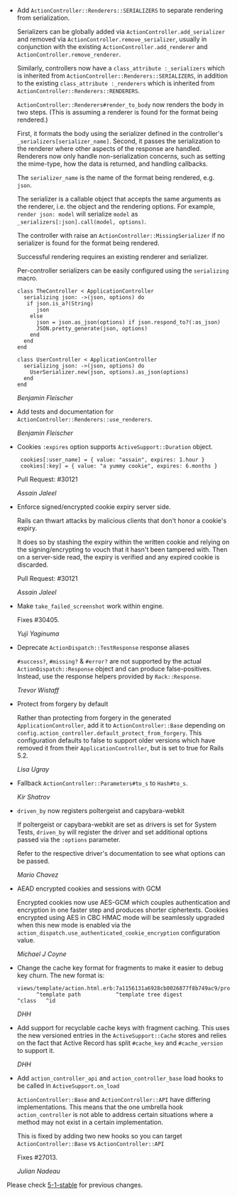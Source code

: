 *   Add `ActionController::Renderers::SERIALIZERS` to separate rendering from serialization.

    Serializers can be globally added via `ActionController.add_serializer`
    and removed via `ActionController.remove_serializer`, usually in conjunction with
    the existing `ActionController.add_renderer` and `ActionController.remove_renderer`.

    Similarly, controllers now have a `class_attribute :_serializers` which is inherited from
    `ActionController::Renderers::SERIALIZERS`, in addition to the existing
    `class_attribute :_renderers` which is inherited from `ActionController::Renderers::RENDERERS`.

    `ActionController::Renderers#render_to_body` now renders the body in two steps.
    (This is assuming a renderer is found for the format being rendered.)

    First, it formats the body using the serializer defined in the controller's `_serializers[serializer_name]`.
    Second, it passes the serialization to the renderer where other aspects of the response are handled.
    Renderers now only handle non-serialization concerns, such as setting the
    mime-type, how the data is returned, and handling callbacks.

    The `serializer_name` is the name of the format being rendered, e.g. `json`.

    The serializer is a callable object that accepts the same arguments as the renderer,
    i.e. the object and the rendering options.  For example,
    `render json: model` will serialize `model` as `_serializers[:json].call(model, options)`.

    The controller with raise an `ActionController::MissingSerializer` if no serializer is found
    for the format being rendered.

    Successful rendering requires an existing renderer and serializer.

    Per-controller serializers can be easily configured using the `serializing` macro.

        class TheController < ApplicationController
          serializing json: ->(json, options) do
           if json.is_a?(String)
              json
            else
              json = json.as_json(options) if json.respond_to?(:as_json)
              JSON.pretty_generate(json, options)
            end
          end
        end

        class UserController < ApplicationController
          serializing json: ->(json, options) do
            UserSerializer.new(json, options).as_json(options)
          end
        end

    *Benjamin Fleischer*

*   Add tests and documentation for `ActionController::Renderers::use_renderers`.

    *Benjamin Fleischer*

*  Cookies `:expires` option supports `ActiveSupport::Duration` object.

        cookies[:user_name] = { value: "assain", expires: 1.hour }
        cookies[:key] = { value: "a yummy cookie", expires: 6.months }

    Pull Request: #30121

    *Assain Jaleel*

*  Enforce signed/encrypted cookie expiry server side.

    Rails can thwart attacks by malicious clients that don't honor a cookie's expiry.

    It does so by stashing the expiry within the written cookie and relying on the
    signing/encrypting to vouch that it hasn't been tampered with. Then on a
    server-side read, the expiry is verified and any expired cookie is discarded.

    Pull Request: #30121

    *Assain Jaleel*

*   Make `take_failed_screenshot` work within engine.

    Fixes #30405.

    *Yuji Yaginuma*

*   Deprecate `ActionDispatch::TestResponse` response aliases

    `#success?`, `#missing?` & `#error?` are not supported by the actual
    `ActionDispatch::Response` object and can produce false-positives. Instead,
    use the response helpers provided by `Rack::Response`.

    *Trevor Wistaff*

*   Protect from forgery by default

    Rather than protecting from forgery in the generated `ApplicationController`,
    add it to `ActionController::Base` depending on
    `config.action_controller.default_protect_from_forgery`. This configuration
    defaults to false to support older versions which have removed it from their
    `ApplicationController`, but is set to true for Rails 5.2.

    *Lisa Ugray*

*   Fallback `ActionController::Parameters#to_s` to `Hash#to_s`.

    *Kir Shatrov*

*   `driven_by` now registers poltergeist and capybara-webkit

    If poltergeist or capybara-webkit are set as drivers is set for System Tests,
    `driven_by` will register the driver and set additional options passed via
    the `:options` parameter.

    Refer to the respective driver's documentation to see what options can be passed.

    *Mario Chavez*

*   AEAD encrypted cookies and sessions with GCM

    Encrypted cookies now use AES-GCM which couples authentication and
    encryption in one faster step and produces shorter ciphertexts. Cookies
    encrypted using AES in CBC HMAC mode will be seamlessly upgraded when
    this new mode is enabled via the
    `action_dispatch.use_authenticated_cookie_encryption` configuration value.

    *Michael J Coyne*

*   Change the cache key format for fragments to make it easier to debug key churn. The new format is:

        views/template/action.html.erb:7a1156131a6928cb0026877f8b749ac9/projects/123
              ^template path           ^template tree digest            ^class   ^id

    *DHH*

*   Add support for recyclable cache keys with fragment caching. This uses the new versioned entries in the
    `ActiveSupport::Cache` stores and relies on the fact that Active Record has split `#cache_key` and `#cache_version`
    to support it.

    *DHH*

*   Add `action_controller_api` and `action_controller_base` load hooks to be called in `ActiveSupport.on_load`

    `ActionController::Base` and `ActionController::API` have differing implementations. This means that
    the one umbrella hook `action_controller` is not able to address certain situations where a method
    may not exist in a certain implementation.

    This is fixed by adding two new hooks so you can target `ActionController::Base` vs `ActionController::API`

    Fixes #27013.

    *Julian Nadeau*


Please check [5-1-stable](https://github.com/rails/rails/blob/5-1-stable/actionpack/CHANGELOG.md) for previous changes.
